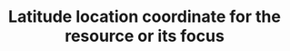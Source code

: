 ---
title: 'Latitude location coordinate for the resource or its focus'
field: 'is.coverage.latitude'
slug: 'is-coverage-latitude'
description: 'Use for polygons, shapes, study sites etc. Latitude location coordinates should be recorded in decimal degrees (DD). Recording 4 digits to the right of the decimal provides an accuracy of 10m'
comment: 'Example of a latitude in Bolivia: -16.9013'
required: False
module: 'Coverage'
cluster: 'Global'
policy: 'Geo value. Single value only.'
layout: 'home'
---